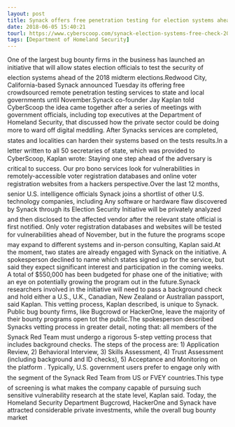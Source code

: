 ```yaml
---
layout: post
title: Synack offers free penetration testing for election systems ahead of 2018 midterms
date: 2018-06-05 15:40:21
tourl: https://www.cyberscoop.com/synack-election-systems-free-check-2018-midterms/?category_news=technology
tags: [Department of Homeland Security]
---
```

One of the largest bug bounty firms in the business has launched an initiative that will allow states election officials to test the security of election systems ahead of the 2018 midterm elections.Redwood City, California-based Synack announced Tuesday its offering free crowdsourced remote penetration testing services to state and local governments until November.Synack co-founder Jay Kaplan told CyberScoop the idea came together after a series of meetings with government officials, including top executives at the Department of Homeland Security, that discussed how the private sector could be doing more to ward off digital meddling. After Synacks services are completed, states and localities can harden their systems based on the tests results.In a letter written to all 50 secretaries of state, which was provided to CyberScoop, Kaplan wrote: Staying one step ahead of the adversary is critical to success. Our pro bono services look for vulnerabilities in remotely-accessible voter registration databases and online voter registration websites from a hackers perspective.Over the last 12 months, senior U.S. intelligence officials Synack joins a shortlist of other U.S. technology companies, including Any software or hardware flaw discovered by Synack through its Election Security Initiative will be privately analyzed and then disclosed to the affected vendor after the relevant state official is first notified. Only voter registration databases and websites will be tested for vulnerabilities ahead of November, but in the future the programs scope may expand to different systems and in-person consulting, Kaplan said.At the moment, two states are already engaged with Synack on the initiative. A spokesperson declined to name which states signed up for the service, but said they expect significant interest and participation in the coming weeks. A total of $550,000 has been budgeted for phase one of the initiative; with an eye on potentially growing the program out in the future.Synack researchers involved in the initiative will need to pass a background check and hold either a U.S., U.K., Canadian, New Zealand or Australian passport, said Kaplan. This vetting process, Kaplan described, is unique to Synack. Public bug bounty firms, like Bugcrowd or HackerOne, leave the majority of their bounty programs open tot the public.The spokesperson described Synacks vetting process in greater detail, noting that: all members of the Synack Red Team must undergo a rigorous 5-step vetting process that includes background checks. The steps of the process are: 1) Application Review, 2) Behavioral Interview, 3) Skills Assessment, 4) Trust Assessment (including background and ID checks), 5) Acceptance and Monitoring on the platform . Typically, U.S. government users prefer to engage only with the segment of the Synack Red Team from US or FVEY countries.This type of screening is what makes the company capable of pursuing such sensitive vulnerability research at the state level, Kaplan said. Today, the Homeland Security Department Bugcrowd, HackerOne and Synack have attracted considerable private investments, while the overall bug bounty market 